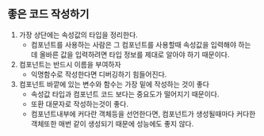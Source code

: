 ## 좋은 코드 작성하기

1. 가장 상단에는 속성값의 타입을 정리한다.
   - 컴포넌트를 사용하는 사람은 그 컴포넌트를 사용할때 속성값을 입력해야 하는데 올바른 값을 입력하려면 타입 정보를 제대로 알아야 하기 때문이다.
2. 컴포넌트는 반드시 이름을 부여하자
   - 익명함수로 작성한다면 디버깅하기 힘들어진다.
3. 컴포넌트 바깥에 있는 변수와 함수는 가장 밑에 작성하는 것이 좋다
   - 속성값 타입과 컴포넌트 코드 보다는 중요도가 떨어지기 때문이다. 
   - 또환 대문자로 작성하는것이 좋다.
   - 컴포넌트내부에 커다란 객체등을 선언한다면,  컴포넌트가 생성될때마다 커다한 객체또한 매번 같이 생성되기 때문에 성능에도 좋지 않다.

